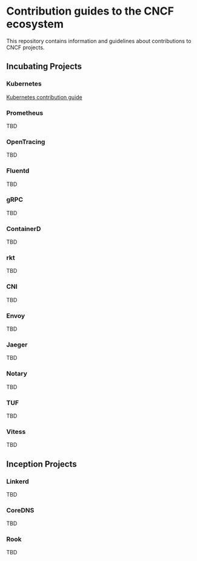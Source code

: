 # Contribution guides to the CNCF ecosystem

This repository contains information and guidelines about contributions to CNCF projects.

## Incubating Projects

### Kubernetes

[Kubernetes contribution guide](https://kubernetes.io/docs/imported/community/guide/)

### Prometheus

TBD

### OpenTracing

TBD

### Fluentd

TBD

### gRPC

TBD

### ContainerD

TBD

### rkt

TBD

### CNI

TBD

### Envoy

TBD

### Jaeger

TBD

### Notary

TBD

### TUF

TBD

### Vitess

TBD

## Inception Projects

### Linkerd

TBD

### CoreDNS

TBD

### Rook

TBD
